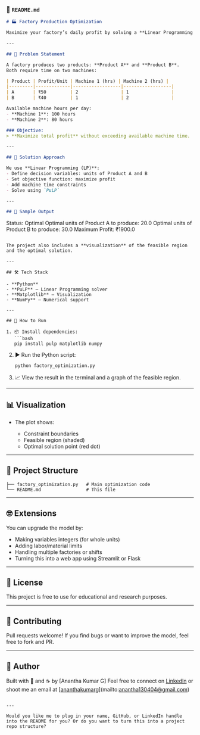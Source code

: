 ### 📄 `README.md`

```markdown
# 🏭 Factory Production Optimization

Maximize your factory’s daily profit by solving a **Linear Programming (LP)** problem using Python and the **PuLP** library. This project helps businesses make data-driven decisions for optimal product output under resource constraints.

---

## 🎯 Problem Statement

A factory produces two products: **Product A** and **Product B**.  
Both require time on two machines:

| Product | Profit/Unit | Machine 1 (hrs) | Machine 2 (hrs) |
|---------|-------------|------------------|------------------|
| A       | ₹50         | 2                | 1                |
| B       | ₹40         | 1                | 2                |

Available machine hours per day:
- **Machine 1**: 100 hours  
- **Machine 2**: 80 hours

### Objective:
> **Maximize total profit** without exceeding available machine time.

---

## 🧠 Solution Approach

We use **Linear Programming (LP)**:
- Define decision variables: units of Product A and B
- Set objective function: maximize profit
- Add machine time constraints
- Solve using `PuLP`

---

## 🧪 Sample Output

```

Status: Optimal
Optimal units of Product A to produce: 20.0
Optimal units of Product B to produce: 30.0
Maximum Profit: ₹1900.0

````

The project also includes a **visualization** of the feasible region and the optimal solution.

---

## 🛠️ Tech Stack

- **Python**
- **PuLP** – Linear Programming solver
- **Matplotlib** – Visualization
- **NumPy** – Numerical support

---

## 🚀 How to Run

1. 📦 Install dependencies:
   ```bash
   pip install pulp matplotlib numpy
````

2. ▶️ Run the Python script:

   ```bash
   python factory_optimization.py
   ```

3. 📈 View the result in the terminal and a graph of the feasible region.

---

## 📊 Visualization

* The plot shows:

  * Constraint boundaries
  * Feasible region (shaded)
  * Optimal solution point (red dot)

---

## 📂 Project Structure

```
├── factory_optimization.py   # Main optimization code
└── README.md                 # This file
```

---

## 🤓 Extensions

You can upgrade the model by:

* Making variables integers (for whole units)
* Adding labor/material limits
* Handling multiple factories or shifts
* Turning this into a web app using Streamlit or Flask

---

## 📜 License

This project is free to use for educational and research purposes.

---

## 🤝 Contributing

Pull requests welcome! If you find bugs or want to improve the model, feel free to fork and PR.

---

## 💬 Author

Built with 🧠 and ☕ by [Anantha Kumar G]
Feel free to connect on [LinkedIn](#) or shoot me an email at [[ananthakumarg](https://www.linkedin.com/in/ananthakumarg/)](mailto:anantha130404@gmail.com)

```

---

Would you like me to plug in your name, GitHub, or LinkedIn handle into the README for you? Or do you want to turn this into a project repo structure?
```
